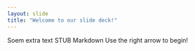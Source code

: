 ```yaml
---
layout: slide
title: "Welcome to our slide deck!"
---
```

Soem extra text STUB Markdown
Use the right arrow to begin!
